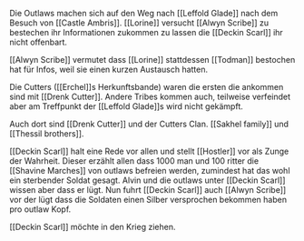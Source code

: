 Die Outlaws machen sich auf den Weg nach [[Leffold Glade]] nach dem Besuch von [[Castle Ambris]]. [[Lorine]] versucht [[Alwyn Scribe]] zu bestechen ihr Informationen zukommen zu lassen die [[Deckin Scarl]] ihr nicht offenbart.

[[Alwyn Scribe]] vermutet dass [[Lorine]] stattdessen [[Todman]] bestochen hat für Infos, weil sie einen kurzen Austausch hatten.

Die Cutters ([[Erchel]]s Herkunftsbande) waren die ersten die ankommen sind mit [[Drenk Cutter]]. Andere Tribes kommen auch, teilweise verfeindet aber am Treffpunkt der [[Leffold Glade]]s wird nicht gekämpft.

Auch dort sind [[Drenk Cutter]] und der Cutters Clan. [[Sakhel family]] und [[Thessil brothers]].

[[Deckin Scarl]] halt eine Rede vor allen und stellt [[Hostler]] vor als Zunge der Wahrheit. Dieser erzählt allen dass 1000 man und 100 ritter die [[Shavine Marches]] von outlaws befreien werden, zumindest hat das wohl ein sterbender Soldat gesagt. Alvin und die outlaws unter [[Deckin Scarl]] wissen aber dass er lügt. Nun fuhrt [[Deckin Scarl]] auch [[Alwyn Scribe]] vor der lügt dass die Soldaten einen Silber versprochen bekommen haben pro outlaw Kopf.

[[Deckin Scarl]] möchte in den Krieg ziehen.